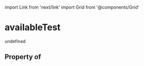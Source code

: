 import Link from 'next/link'
import Grid from '@components/Grid'

# availableTest

undefined

## Property of



